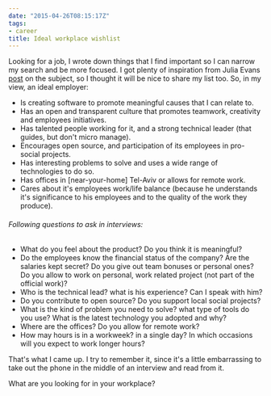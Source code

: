 ```yaml
---
date: "2015-04-26T08:15:17Z"
tags:
- career
title: Ideal workplace wishlist
---
```


Looking for a job, I wrote down things that I find important so I can narrow my search and be more focused. I got plenty of inspiration from Julia Evans [post](http://jvns.ca/blog/2013/12/30/questions-im-asking-in-interviews/) on the subject, so I thought it will be nice to share my list too. So, in my view, an ideal employer:

* Is creating software to promote meaningful causes that I can relate to.
* Has an open and transparent culture that promotes teamwork, creativity and employees initiatives.
* Has talented people working for it, and a strong technical leader (that guides, but don't micro manage).
* Encourages open source, and participation of its employees in pro-social projects.
* Has interesting problems to solve and uses a wide range of technologies to do so.
* Has offices in [near-your-home] Tel-Aviv or allows for remote work.
* Cares about it's employees work/life balance (because he understands it's significance to his employees and to the quality of the work they produce).

###### Following questions to ask in interviews:
* What do you feel about the product? Do you think it is meaningful?
* Do the employees know the financial status of the company? Are the salaries kept secret? Do you give out team bonuses or personal ones? Do you allow to work on personal, work related project (not part of the official work)?
* Who is the technical lead? what is his experience? Can I speak with him?
* Do you contribute to open source? Do you support local social projects?
* What is the kind of problem you need to solve? what type of tools do you use? What is the latest technology you adopted and why?
* Where are the offices? Do you allow for remote work?
* How may hours is in a workweek? in a single day? In which occasions will you expect to work longer hours?

That's what I came up. I try to remember it, since it's a little embarrassing to take out the phone in the middle of an interview and read from it.

What are you looking for in your workplace?
